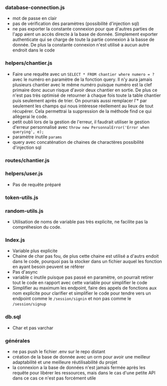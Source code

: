 ### database-connection.js
- mot de passe en clair
- pas de vérification des paramètres (possibilité d'injection sql)
- ne pas exporter la constante connexion pour que d'autres parties de l'app aient un accès directe à la base de donnée. Simplement exporter authenticate qui se charge de toute la partie connexion à la basse de donnée. De plus la constante connexion n'est utilisé a aucun autre endroit dans le code
### helpers/chantier.js
- Faire une requête avec un ```SELECT * FROM chantier where numero = ?``` avec le numéro en paramètre de la fonction query. Il n'y aura jamais plusieurs chantier avec le même numéro puisque  numéro est la clef primaire donc aucun risque d'avoir deux chantier en sortie. De plus ce n'est pas très optimisé de retourner à chaque fois toute la table chantier puis seulement après de trier. On pourrais aussi remplacer l'* par seulement les champs qui nous intéresse réellement au lieux de tout récupérer.
  Cela permettrai la suppression de la méthode find ce qui allègerai le code.
- petit oubli lors de la gestion de l'erreur, il faudrait utiliser le gestion d'erreur personnalisé avec ```throw new PersonnalError('Error when querying', e);```
- paramètre inutile ```params```
- query avec concaténation de chaines de charactères possibilité d'injection sql
### routes/chantier.js
### helpers/user.js

- Pas de requête préparé
### token-utils.js
### random-utils.js
- Utilisation de noms de variable pas très explicite, ne facilite pas la compréhesion du code.
### Index.js
- Variable plus explicite
- Chaine de char pas fou, de plus cette chaine est utilisé a d'autrs endoit dans le code, pourquoi pas la stocker dans un fichier auquel les fonction en ayant besoin peuvent se référer
- Pas d'async
- variable c inutile puisque pas passé en paramètre, on pourrait retirer tout le code en rapport avec cette variable pour simplifier le code
- Simplifier au maximum les endpoint, faire des appels de fonctions aux nom explicite pour clarifier et simplifier le code pour tendre vers un endpoint comme le ```/session/signin``` et non pas comme le ```/session/signup```
### db.sql
- Char et pas varchar
### générales
- ne pas push le fichier .env sur le repo distant
- création de la base de donnée avec un orm pour avoir une meilleur adaptabilité et une meilleure réutilisabilité du projet
- la connexion a la base de données n'est jamais fermée après les requête pour libérer les ressources, mais dans le cas d'une petite API dans ce cas ce n'est pas forcément utile

